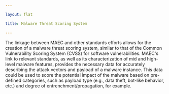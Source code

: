 ```yaml
---

layout: flat

title: Malware Threat Scoring System

---
```




The linkage between MAEC and other standards efforts allows for the creation of a malware threat scoring system, similar to that of the Common Vulnerability Scoring System (CVSS) for software vulnerabilities. MAEC's link to relevant standards, as well as its characterization of mid and high-level malware features, provides the necessary data for accurately describing the attack vectors and payload of a malware instance.  This data could be used to score the potential impact of the malware based on pre-defined categories, such as payload type (e.g., data theft, bot-like behavior, etc.) and degree of entrenchment/propagation, for example. 